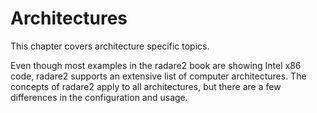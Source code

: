 # Architectures

This chapter covers architecture specific topics.

Even though most examples in the radare2 book are showing Intel x86 code,
radare2 supports an extensive list of computer architectures. The concepts
of radare2 apply to all architectures, but there are a few differences in
the configuration and usage.
